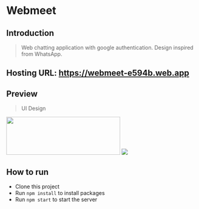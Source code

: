 # Webmeet

## Introduction

> Web chatting application with google authentication. Design inspired from WhatsApp.

## Hosting URL: https://webmeet-e594b.web.app

## Preview

> UI Design

<img src = "https://www.linkpicture.com/q/webmeet_1.jpg" width="300" height = "100">
<img src = "https://www.linkpicture.com/q/demo_1.gif">

## How to run

- Clone this project
- Run `npm install` to install packages
- Run `npm start` to start the server
